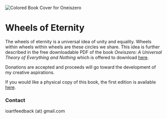 ![Colored Book Cover for Oneiszero](/images/coloredcover.jpg)

# Wheels of Eternity

The wheels of eternity is a universal idea of unity and equality. Wheels within wheels within wheels are these circles we share. 
This idea is further described in the free downloadable PDF of the book _Oneiszero: A Universal Theory of Everything and Nothing_ which is offered to download [here](/oneiszero.pdf).

Donations are accepted and proceeds will go toward the development of my creative aspirations.

If you would like a physical copy of this book, the first edition is available [here](https://www.createspace.com/4191196).

### Contact
ioartfeedback (at) gmail.com
